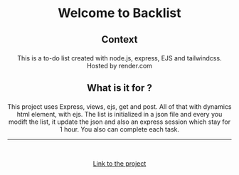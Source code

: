 # <p align="center">Welcome to Backlist

## <p align="center">Context

<p align="center">This is a to-do list created with node.js, express, EJS and tailwindcss. Hosted by render.com

## <p align="center">What is it for ?

<p align="center">This project uses Express, views, ejs, get and post. All of that with dynamics html element, with ejs. The list is initialized in a json file and every you modift the list, it update the json and also an express session which stay for 1 hour. You also can complete each task.

<br />
<hr>
<br />

<p align="center"><a href="https://backlist.onrender.com/" target="_blank">Link to the project</a>
